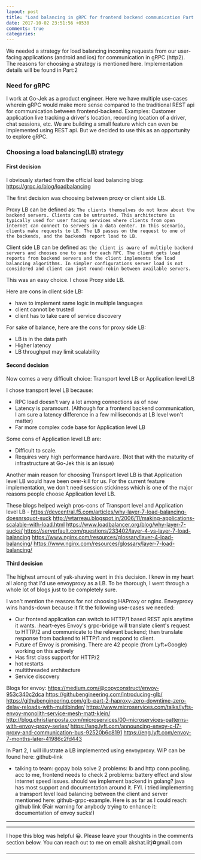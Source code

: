 ```yaml
---
layout: post
title: "Load balancing in gRPC for frontend backend communication Part:1"
date: 2017-10-02 23:51:56 +0530
comments: true
categories:
---
```


We needed a strategy for load balancing incoming requests from our user-facing applications (android and ios) for communication in gRPC (http2). The reasons for choosing a strategy is mentioned here. Implementation details will be found in Part:2
<!-- more -->

### Need for gRPC

I work at Go-Jek as a product engineer. Here we have multiple use-cases wherein gRPC would make more sense compared to the traditional REST api for communication between frontend-backend. Examples: Customer application live tracking a driver's location, recording location of a driver, chat sessions, etc. We are building a small feature which can even be implemented using REST api. But we decided to use this as an opportunity to explore gRPC.

### Choosing a load balancing(LB) strategy

#### First decision

I obviously started from the official load balancing blog: https://grpc.io/blog/loadbalancing

The first decision was choosing between proxy or client side LB.

Proxy LB can be defined as: `The clients themselves do not know about the backend servers. Clients can be untrusted. This architecture is typically used for user facing services where clients from open internet can connect to servers in a data center. In this scenario, clients make requests to LB. The LB passes on the request to one of the backends, and the backends report load to LB.`

Client side LB can be defined as: `the client is aware of multiple backend servers and chooses one to use for each RPC. The client gets load reports from backend servers and the client implements the load balancing algorithms. In simpler configurations server load is not considered and client can just round-robin between available servers.`

This was an easy choice. I chose Proxy side LB.

Here are cons in client side LB:

- have to implement same logic in multiple languages
- client cannot be trusted
- client has to take care of service discovery

For sake of balance, here are the cons for proxy side LB:

- LB is in the data path
- Higher latency
- LB throughput may limit scalability

#### Second decision

Now comes a very difficult choice: Transport level LB or Application level LB

I chose transport level LB because:

- RPC load doesn't vary a lot among connections as of now
- Latency is paramount. (Although for a frontend backend communication, I am sure a latency difference in a few milliseconds at LB level won't matter)
- Far more complex code base for Application level LB

Some cons of Application level LB are:

- Difficult to scale.
- Requires very high performance hardware. (Not that with the maturity of infrastructure at Go-Jek this is an issue)

Another main reason for choosing Transport level LB is that Application level LB would have been over-kill for us. For the current feature implementation, we don't need session stickiness which is one of the major reasons people choose Application level LB.

These blogs helped weigh pros-cons of Transport level and Application level LB - https://devcentral.f5.com/articles/why-layer-7-load-balancing-doesnrsquot-suck http://wtarreau.blogspot.in/2006/11/making-applications-scalable-with-load.html https://www.loadbalancer.org/blog/why-layer-7-sucks/ https://serverfault.com/questions/233402/layer-4-vs-layer-7-load-balancing  https://www.nginx.com/resources/glossary/layer-4-load-balancing/  https://www.nginx.com/resources/glossary/layer-7-load-balancing/  

#### Third decision

The highest amount of yak-shaving went in this decision. I knew in my heart all along that I'd use envoyproxy as a LB. To be thorough, I went through a whole lot of blogs just to be completely sure.

I won't mention the reasons for not choosing HAProxy or nginx. Envoyproxy wins hands-down because it fit the following use-cases we needed:

- Our frontend application can switch to HTTP/1 based REST apis anytime it wants. :heart-eyes Envoy's grpc-bridge will translate client's request to HTTP/2 and communicate to the relevant backend; then translate response from backend to HTTP/1 and respond to client.
- Future of Envoy is promising. There are 42 people (from Lyft+Google) working on this actively
- Has first class support for HTTP/2
- hot restarts
- multithreaded architecture
- Service discovery

Blogs for envoy: https://medium.com/@copyconstruct/envoy-953c340c2dca   https://githubengineering.com/introducing-glb/  https://githubengineering.com/glb-part-2-haproxy-zero-downtime-zero-delay-reloads-with-multibinder/  https://www.microservices.com/talks/lyfts-envoy-monolith-service-mesh-matt-klein/    http://blog.christianposta.com/microservices/00-microservices-patterns-with-envoy-proxy-series/   https://eng.lyft.com/announcing-envoy-c-l7-proxy-and-communication-bus-92520b6c8191 https://eng.lyft.com/envoy-7-months-later-41986c2fd443


In Part 2, I will illustrate a LB implemented using envoyproxy. WIP can be found here: github-link

- talking to team: gopay bola solve 2 problems: lb and http conn pooling. acc to me, frontend needs to check 2 problems: battery effect and slow internet speed issues. should we implement backend in golang? java has most support and documentation around it. FYI. i tried implementing a transport level load balancing between the client and server mentioned here: github-grpc-example. Here is as far as I could reach: github link (Fair warning for anybody trying to enhance it: documentation of envoy sucks!)

***
***
I hope this blog was helpful 😀. Please leave your thoughts in the comments section below. You can reach out to me on email: akshat.iitj⚽gmail.com
***

